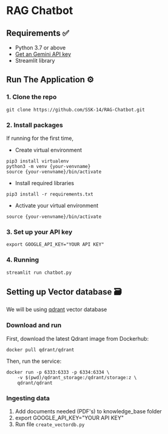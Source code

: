 # RAG Chatbot

## Requirements ✅
- Python 3.7 or above
- [Get an Gemini API key](https://makersuite.google.com/app/apikey) 
- Streamlit library

## Run The Application ⚙️

### 1. Clone the repo
```
git clone https://github.com/SSK-14/RAG-Chatbot.git
```

### 2. Install packages
If running for the first time,

- Create virtual environment
```
pip3 install virtualenv
python3 -m venv {your-venvname}
source {your-venvname}/bin/activate
```

- Install required libraries
```
pip3 install -r requirements.txt
```

- Activate your virtual environment
```
source {your-venvname}/bin/activate
```

### 3. Set up your API key
```
export GOOGLE_API_KEY="YOUR API KEY"
```

### 4. Running
```
streamlit run chatbot.py 
```

## Setting up Vector database 🗃️

We will be using [qdrant](https://qdrant.tech/documentation/overview/) vector database

### Download and run
First, download the latest Qdrant image from Dockerhub:
```
docker pull qdrant/qdrant
```
Then, run the service:
```
docker run -p 6333:6333 -p 6334:6334 \
    -v $(pwd)/qdrant_storage:/qdrant/storage:z \
    qdrant/qdrant
```

### Ingesting data

1. Add documents needed (PDF's) to knowledge_base folder
2. export GOOGLE_API_KEY="YOUR API KEY"
3. Run file ```create_vectordb.py```
